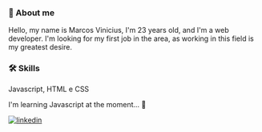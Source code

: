 ### 🚀 About me

Hello, my name is Marcos Vinicius, I'm 23 years old, and I'm a web developer. I'm looking for my first job in the area, as working in this field is my greatest desire.

### 🛠 Skills
Javascript, HTML e CSS


I'm learning Javascript at the moment... 🧠

[![linkedin](https://img.shields.io/badge/linkedin-0A66C2?style=for-the-badge&logo=linkedin&logoColor=white)](https://www.linkedin.com/in/mviniciussb/)
